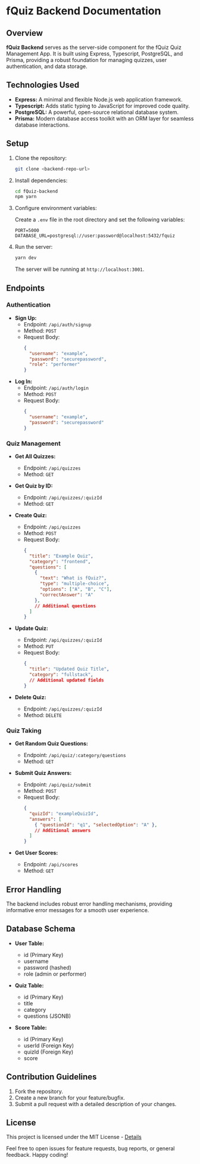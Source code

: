 # fQuiz Backend Documentation

## Overview

**fQuiz Backend** serves as the server-side component for the fQuiz Quiz Management App. It is built using Express, Typescript, PostgreSQL, and Prisma, providing a robust foundation for managing quizzes, user authentication, and data storage.

## Technologies Used

- **Express:** A minimal and flexible Node.js web application framework.
- **Typescript:** Adds static typing to JavaScript for improved code quality.
- **PostgreSQL:** A powerful, open-source relational database system.
- **Prisma:** Modern database access toolkit with an ORM layer for seamless database interactions.

## Setup

1. Clone the repository:

   ```bash
   git clone <backend-repo-url>
   ```

2. Install dependencies:

   ```bash
   cd fQuiz-backend
   npm yarn
   ```

3. Configure environment variables:

   Create a `.env` file in the root directory and set the following variables:

   ```env
   PORT=5000
   DATABASE_URL=postgresql://user:password@localhost:5432/fquiz
   ```

4. Run the server:

   ```bash
   yarn dev
   ```

   The server will be running at `http://localhost:3001`.

## Endpoints

### Authentication

- **Sign Up:**
  - Endpoint: `/api/auth/signup`
  - Method: `POST`
  - Request Body:
    ```json
    {
      "username": "example",
      "password": "securepassword",
      "role": "performer"
    }
    ```
- **Log In:**
  - Endpoint: `/api/auth/login`
  - Method: `POST`
  - Request Body:
    ```json
    {
      "username": "example",
      "password": "securepassword"
    }
    ```

### Quiz Management

- **Get All Quizzes:**
  - Endpoint: `/api/quizzes`
  - Method: `GET`

- **Get Quiz by ID:**
  - Endpoint: `/api/quizzes/:quizId`
  - Method: `GET`

- **Create Quiz:**
  - Endpoint: `/api/quizzes`
  - Method: `POST`
  - Request Body:
    ```json
    {
      "title": "Example Quiz",
      "category": "frontend",
      "questions": [
        {
          "text": "What is fQuiz?",
          "type": "multiple-choice",
          "options": ["A", "B", "C"],
          "correctAnswer": "A"
        },
        // Additional questions
      ]
    }
    ```

- **Update Quiz:**
  - Endpoint: `/api/quizzes/:quizId`
  - Method: `PUT`
  - Request Body:
    ```json
    {
      "title": "Updated Quiz Title",
      "category": "fullstack",
      // Additional updated fields
    }
    ```

- **Delete Quiz:**
  - Endpoint: `/api/quizzes/:quizId`
  - Method: `DELETE`

### Quiz Taking

- **Get Random Quiz Questions:**
  - Endpoint: `/api/quiz/:category/questions`
  - Method: `GET`

- **Submit Quiz Answers:**
  - Endpoint: `/api/quiz/submit`
  - Method: `POST`
  - Request Body:
    ```json
    {
      "quizId": "exampleQuizId",
      "answers": [
        { "questionId": "q1", "selectedOption": "A" },
        // Additional answers
      ]
    }
    ```

- **Get User Scores:**
  - Endpoint: `/api/scores`
  - Method: `GET`

## Error Handling

The backend includes robust error handling mechanisms, providing informative error messages for a smooth user experience.

## Database Schema

- **User Table:**
  - id (Primary Key)
  - username
  - password (hashed)
  - role (admin or performer)

- **Quiz Table:**
  - id (Primary Key)
  - title
  - category
  - questions (JSONB)

- **Score Table:**
  - id (Primary Key)
  - userId (Foreign Key)
  - quizId (Foreign Key)
  - score

## Contribution Guidelines

1. Fork the repository.
2. Create a new branch for your feature/bugfix.
3. Submit a pull request with a detailed description of your changes.

## License

This project is licensed under the MIT License - [Details](../LICENSE)

Feel free to open issues for feature requests, bug reports, or general feedback. Happy coding!
